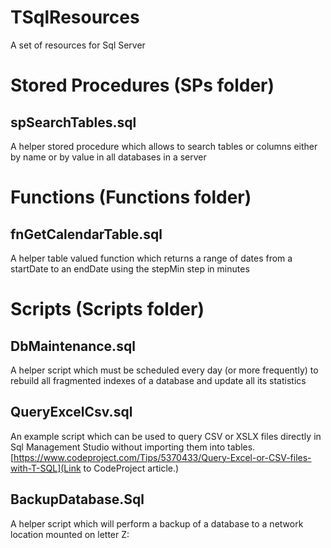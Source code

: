 # TSqlResources
A set of resources for Sql Server


# Stored Procedures (SPs folder)

## spSearchTables.sql

A helper stored procedure which allows to search tables or columns either by name or by value in all databases in a server

# Functions (Functions folder)

## fnGetCalendarTable.sql

A helper table valued function which returns a range of dates from a startDate to an endDate using the stepMin step in minutes

# Scripts (Scripts folder)

## DbMaintenance.sql
A helper script which must be scheduled every day (or more frequently) to rebuild all fragmented indexes of a database and update all its statistics

## QueryExcelCsv.sql
An example script which can be used to query CSV or XSLX files directly in Sql Management Studio without importing them into tables. [https://www.codeproject.com/Tips/5370433/Query-Excel-or-CSV-files-with-T-SQL](Link to CodeProject article.)

## BackupDatabase.Sql
A helper script which will perform a backup of a database to a network location mounted on letter Z:
